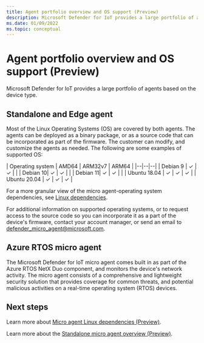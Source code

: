 ```yaml
---
title: Agent portfolio overview and OS support (Preview)
description: Microsoft Defender for IoT provides a large portfolio of agents based on the device type. 
ms.date: 01/09/2022
ms.topic: conceptual
---
```


# Agent portfolio overview and OS support (Preview)

Microsoft Defender for IoT provides a large portfolio of agents based on the device type.

## Standalone and Edge agent

Most of the Linux Operating Systems (OS) are covered by both agents. The agents can be deployed as a binary package, or as a source code that can be incorporated as part of the firmware. The customer can modify, and customize the agents as needed.  The following are some examples of supported OS:

| Operating system | AMD64 | ARM32v7 | ARM64 |
|--|--|--|
| Debian 9 | ✓ | ✓ | |
| Debian 10| ✓ | ✓ | |
| Debian 11| ✓ | ✓ | |
| Ubuntu 18.04 | ✓ | ✓ | ✓ |
| Ubuntu 20.04 | ✓ | ✓ | ✓ |

For a more granular view of the micro agent-operating system dependencies, see [Linux dependencies](concept-micro-agent-linux-dependencies.md#linux-dependencies).

For additional information on supported operating systems, or to request access to the source code so you can incorporate it as a part of the device's firmware, contact your account manager, or send an email to <defender_micro_agent@microsoft.com>.

## Azure RTOS micro agent

The Microsoft Defender for IoT micro agent comes built in as part of the Azure RTOS NetX Duo component, and monitors the device's network activity. The micro agent consists of a comprehensive and lightweight security solution that provides coverage for common threats, and potential malicious activities on a real-time operating system (RTOS) devices.

## Next steps

Learn more about [Micro agent Linux dependencies (Preview)](concept-micro-agent-linux-dependencies.md).

Learn more about the [Standalone micro agent overview (Preview)](concept-standalone-micro-agent-overview.md).
